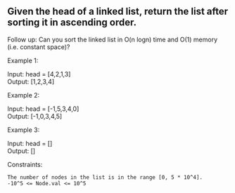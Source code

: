 ## Given the head of a linked list, return the list after sorting it in ascending order.

Follow up: Can you sort the linked list in O(n logn) time and O(1) memory (i.e. constant space)?

 

Example 1:

Input: head = [4,2,1,3]  
Output: [1,2,3,4]

Example 2:

Input: head = [-1,5,3,4,0]  
Output: [-1,0,3,4,5]

Example 3:

Input: head = []  
Output: []

 

Constraints:

    The number of nodes in the list is in the range [0, 5 * 10^4].
    -10^5 <= Node.val <= 10^5

